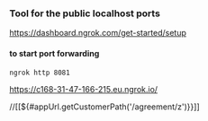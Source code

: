 ### Tool for the public localhost ports

https://dashboard.ngrok.com/get-started/setup

#### to start port forwarding
```shell script
ngrok http 8081
```



https://c168-31-47-166-215.eu.ngrok.io/


//[[${#appUrl.getCustomerPath('/agreement/z')}}]]